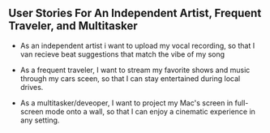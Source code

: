 ## User Stories For An Independent Artist, Frequent Traveler, and Multitasker

- As an independent artist i want to upload my vocal recording, so that I van recieve beat suggestions that match the vibe of my song

- As a frequent traveler, I want to stream my favorite shows and music through my cars sceen, so that I can stay entertained during local drives.

- As a multitasker/deveoper, I want to project my Mac's screen in full-screen mode onto a wall, so that I can enjoy a cinematic experience in any setting.